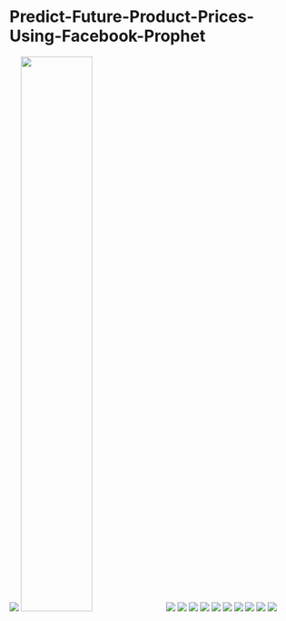 # Predict-Future-Product-Prices-Using-Facebook-Prophet

<img src = '../main/Data & Images/df.png'>

<img src = '../main/Data & Images/df_info.png' height='50%' width='50%'>

<img src = '../main/Data & Images/date_avgprice.png'>

<img src = '../main/Data & Images/type_avgprice.png'>

<img src = '../main/Data & Images/region.png'>

<img src = '../main/Data & Images/year.png'>

<img src = '../main/Data & Images/region_avgprice_conventionaltype.png'>

<img src = '../main/Data & Images/region_avgprice_organictype.png'>

<img src = '../main/Data & Images/forecast.png'>

<img src = '../main/Data & Images/trend.png'>

<img src = '../main/Data & Images/california_forecast.png'>

<img src = '../main/Data & Images/california_trend.png'>
